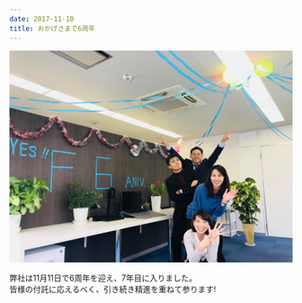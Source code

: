 ```yaml
---
date: 2017-11-10
title: おかげさまで6周年
---
```




![](/images/uploads/20171111finesco_orig.jpg)

弊社は11月11日で6周年を迎え、7年目に入りました。  
皆様の付託に応えるべく、引き続き精進を重ねて参ります!
<!--more-->
